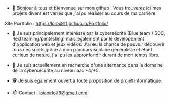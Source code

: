 - 👋 Bonjour à tous et bienvenue sur mon github ! 
Vous trouverez ici mes projets divers est variés que j'ai pu réaliser au cours de ma carrière.

Site Portfolio : https://lolox911.github.io/Portfolio/

- 👀 Je suis principalement intéréssé par la cybersécrité (Blue team / SOC, Red teaming/pentesting) mais également par le developement d'application web et jeux vidéos. J'ai eu la chance de pouvoir découvrir tous ces sujets grâce à mon parcours scolaire généraliste et étant curieux de nature, j'ai pu les appronfondir durant de mon temps libre. 

- 🌱 Je suis actuellement en recherche d'une alternance dans le domaine de la cybersécurité au niveau bac +4/+5.
- 🕵️ Je suis également ouvert à toute proposition de projet informatique.
- 📫 Contact : loicnirlo79@gmail.com

<!---
lolox911/lolox911 is a ✨ special ✨ repository because its `README.md` (this file) appears on your GitHub profile.
You can click the Preview link to take a look at your changes.
--->
